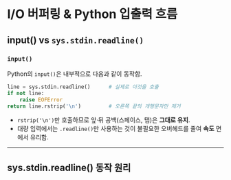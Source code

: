 # I/O 버퍼링 & Python 입출력 흐름

## input() vs `sys.stdin.readline()`

### `input()`

Python의 `input()`은 내부적으로 다음과 같이 동작함.

```python
line = sys.stdin.readline()      # 실제로 이것을 호출
if not line:
    raise EOFError
return line.rstrip('\n')         # 오른쪽 끝의 개행문자만 제거
```

- `rstrip('\n')`만 호출하므로 앞·뒤 공백(스페이스, 탭)은 **그대로 유지**.  
- 대량 입력에서는 `.readline()`만 사용하는 것이 불필요한 오버헤드를 줄여 **속도** 면에서 유리함.

--- 

## sys.stdin.readline() 동작 원리